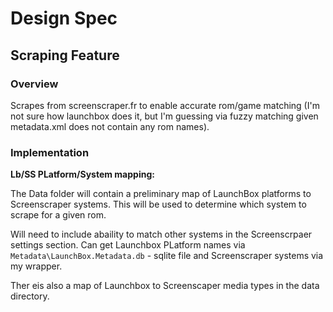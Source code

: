 ﻿# Design Spec

## Scraping Feature

### Overview

Scrapes from screenscraper.fr to enable accurate rom/game matching (I'm not sure how launchbox does it, but I'm guessing via fuzzy matching given metadata.xml does not contain any rom names).

### Implementation

**Lb/SS PLatform/System mapping:**

The Data folder will contain a preliminary map of LaunchBox platforms to Screenscraper systems. This will be used to determine which system to scrape for a given rom.

Will need to include abaility to match other systems in the Screenscrpaer settings section. Can get Launchbox PLatform names via `Metadata\LaunchBox.Metadata.db` - sqlite file and Screenscraper systems via my wrapper. 

Ther eis also a map of Launchbox to Screenscaper media types in the data directory. 





